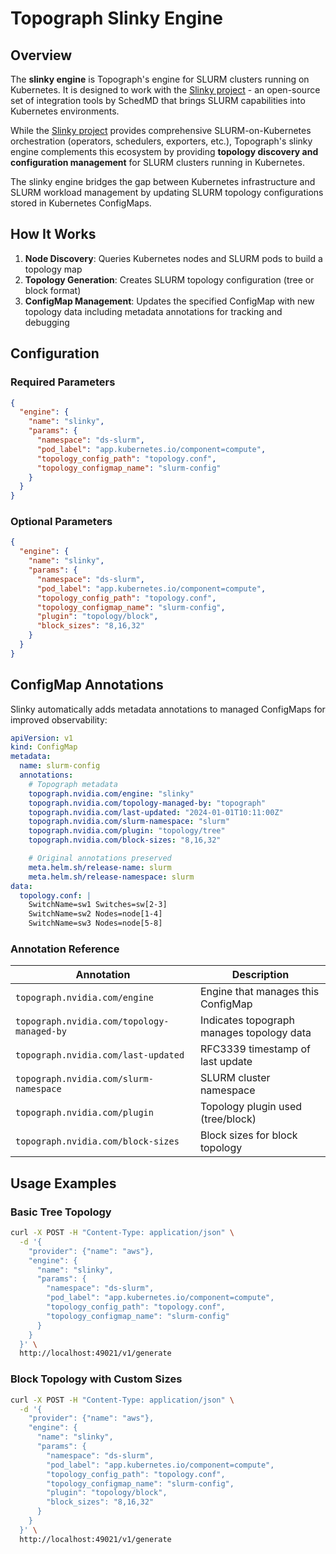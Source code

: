 # Topograph Slinky Engine

## Overview

The **slinky engine** is Topograph's engine for SLURM clusters running on Kubernetes. It is designed to work with the [Slinky project](https://github.com/SlinkyProject/) - an open-source set of integration tools by SchedMD that brings SLURM capabilities into Kubernetes environments.

While the [Slinky project](https://slinky.ai) provides comprehensive SLURM-on-Kubernetes orchestration (operators, schedulers, exporters, etc.), Topograph's slinky engine complements this ecosystem by providing **topology discovery and configuration management** for SLURM clusters running in Kubernetes.

The slinky engine bridges the gap between Kubernetes infrastructure and SLURM workload management by updating SLURM topology configurations stored in Kubernetes ConfigMaps.

## How It Works

1. **Node Discovery**: Queries Kubernetes nodes and SLURM pods to build a topology map
2. **Topology Generation**: Creates SLURM topology configuration (tree or block format)
3. **ConfigMap Management**: Updates the specified ConfigMap with new topology data including metadata annotations for tracking and debugging

## Configuration

### Required Parameters

```json
{
  "engine": {
    "name": "slinky",
    "params": {
      "namespace": "ds-slurm",
      "pod_label": "app.kubernetes.io/component=compute",
      "topology_config_path": "topology.conf",
      "topology_configmap_name": "slurm-config"
    }
  }
}
```

### Optional Parameters

```json
{
  "engine": {
    "name": "slinky",
    "params": {
      "namespace": "ds-slurm",
      "pod_label": "app.kubernetes.io/component=compute",
      "topology_config_path": "topology.conf",
      "topology_configmap_name": "slurm-config",
      "plugin": "topology/block",
      "block_sizes": "8,16,32"
    }
  }
}
```

## ConfigMap Annotations

Slinky automatically adds metadata annotations to managed ConfigMaps for improved observability:

```yaml
apiVersion: v1
kind: ConfigMap
metadata:
  name: slurm-config
  annotations:
    # Topograph metadata
    topograph.nvidia.com/engine: "slinky"
    topograph.nvidia.com/topology-managed-by: "topograph"
    topograph.nvidia.com/last-updated: "2024-01-01T10:11:00Z"
    topograph.nvidia.com/slurm-namespace: "slurm"
    topograph.nvidia.com/plugin: "topology/tree"
    topograph.nvidia.com/block-sizes: "8,16,32"

    # Original annotations preserved
    meta.helm.sh/release-name: slurm
    meta.helm.sh/release-namespace: slurm
data:
  topology.conf: |
    SwitchName=sw1 Switches=sw[2-3]
    SwitchName=sw2 Nodes=node[1-4]
    SwitchName=sw3 Nodes=node[5-8]
```

### Annotation Reference

| Annotation                                 | Description                               |
| ------------------------------------------ | ----------------------------------------- |
| `topograph.nvidia.com/engine`              | Engine that manages this ConfigMap        |
| `topograph.nvidia.com/topology-managed-by` | Indicates topograph manages topology data |
| `topograph.nvidia.com/last-updated`        | RFC3339 timestamp of last update          |
| `topograph.nvidia.com/slurm-namespace`     | SLURM cluster namespace                   |
| `topograph.nvidia.com/plugin`              | Topology plugin used (tree/block)         |
| `topograph.nvidia.com/block-sizes`         | Block sizes for block topology            |

## Usage Examples

### Basic Tree Topology

```bash
curl -X POST -H "Content-Type: application/json" \
  -d '{
    "provider": {"name": "aws"},
    "engine": {
      "name": "slinky",
      "params": {
        "namespace": "ds-slurm",
        "pod_label": "app.kubernetes.io/component=compute",
        "topology_config_path": "topology.conf",
        "topology_configmap_name": "slurm-config"
      }
    }
  }' \
  http://localhost:49021/v1/generate
```

### Block Topology with Custom Sizes

```bash
curl -X POST -H "Content-Type: application/json" \
  -d '{
    "provider": {"name": "aws"},
    "engine": {
      "name": "slinky",
      "params": {
        "namespace": "ds-slurm",
        "pod_label": "app.kubernetes.io/component=compute",
        "topology_config_path": "topology.conf",
        "topology_configmap_name": "slurm-config",
        "plugin": "topology/block",
        "block_sizes": "8,16,32"
      }
    }
  }' \
  http://localhost:49021/v1/generate
```
